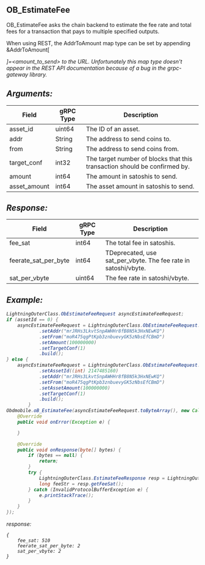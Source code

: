 ## OB_EstimateFee

OB_EstimateFee asks the chain backend to estimate the fee rate and total fees for a transaction that pays to multiple specified outputs.

When using REST, the AddrToAmount map type can be set by appending &AddrToAmount[<address>]=<amount_to_send> to the URL. Unfortunately this map type doesn't appear in the REST API documentation because of a bug in the grpc-gateway library.

## Arguments:
| Field		            |	gRPC Type		    |	 Description  |
| -------- 	            |	---------           |    ---------    |
| asset_id   |	uint64	    |The ID of an asset.|
| addr   |	String	    |The address to send coins to.|
| from   |	String	    |The address to send coins from.|
| target_conf   |	int32	    |The target number of blocks that this transaction should be confirmed by.|
| amount   |	int64	    |The amount in satoshis to send.|
| asset_amount   |	int64	    |The asset amount in satoshis to send.|

## Response:
| Field		            |	gRPC Type		    |	 Description  |
| -------- 	            |	---------           |    ---------    |  
| fee_sat     |	int64	    |The total fee in satoshis.|
| feerate_sat_per_byte     |	int64	    |TDeprecated, use sat_per_vbyte. The fee rate in satoshi/vbyte.|
| sat_per_vbyte     |	uint64	    |The fee rate in satoshi/vbyte.|

## Example:

<!--
java code example
-->

```java
LightningOuterClass.ObEstimateFeeRequest asyncEstimateFeeRequest;
if (assetId == 0) {
    asyncEstimateFeeRequest = LightningOuterClass.ObEstimateFeeRequest.newBuilder()
            .setAddr("mrJRHs3LkvtSnpAWHHr8fB8N5k3HxNEwKQ")
            .setFrom("moR475qgPtKpb3znbuevyGK5zNbsEfCBmD")
            .setAmount(100000000)
            .setTargetConf(1)
            .build();
} else {
    asyncEstimateFeeRequest = LightningOuterClass.ObEstimateFeeRequest.newBuilder()
            .setAssetId((int) 2147485160)
            .setAddr("mrJRHs3LkvtSnpAWHHr8fB8N5k3HxNEwKQ")
            .setFrom("moR475qgPtKpb3znbuevyGK5zNbsEfCBmD")
            .setAssetAmount(100000000)
            .setTargetConf(1)
            .build();
        }
Obdmobile.oB_EstimateFee(asyncEstimateFeeRequest.toByteArray(), new Callback() {
    @Override
    public void onError(Exception e) {

    }

    @Override
    public void onResponse(byte[] bytes) {
        if (bytes == null) {
            return;
        }
        try {
            LightningOuterClass.EstimateFeeResponse resp = LightningOuterClass.EstimateFeeResponse.parseFrom(bytes);
            long feeStr = resp.getFeeSat();
        } catch (InvalidProtocolBufferException e) {
            e.printStackTrace();
        }
    }
});
```

<!--
The response for the example
-->
response:
```
{
    fee_sat: 510
    feerate_sat_per_byte: 2
    sat_per_vbyte: 2
}
```